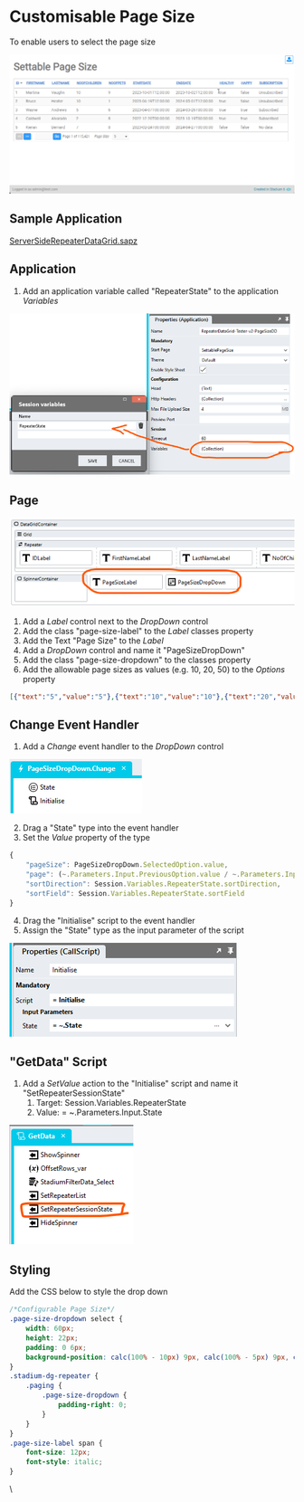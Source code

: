 # Customisable Page Size

To enable users to select the page size

![](images/SettablePgSize.gif)

## Sample Application
[ServerSideRepeaterDataGrid.sapz](Stadium6/ServerSideRepeaterDataGrid.sapz?raw=true)

## Application
1. Add an application variable called "RepeaterState" to the application *Variables*

![](images/RepeaterStateSession.png)

## Page

![](images/SettableControls.png)

1. Add a *Label* control next to the *DropDown* control
2. Add the class "page-size-label" to the *Label* classes property
3. Add the Text "Page Size" to the *Label*
4. Add a *DropDown* control and name it "PageSizeDropDown"
5. Add the class "page-size-dropdown" to the classes property
6. Add the allowable page sizes as values (e.g. 10, 20, 50) to the *Options* property

```json
[{"text":"5","value":"5"},{"text":"10","value":"10"},{"text":"20","value":"20"},{"text":"50","value":"50"},{"text":"100","value":"100"}]
```

## Change Event Handler

1. Add a *Change* event handler to the *DropDown* control

![](images/SettableChangeEvent.png)

2. Drag a "State" type into the event handler
3.  Set the *Value* property of the type

```javascript
{
	"pageSize": PageSizeDropDown.SelectedOption.value,
	"page": (~.Parameters.Input.PreviousOption.value / ~.Parameters.Input.SelectedOption.value * Session.Variables.RepeaterState.page) > 1 ? (~.Parameters.Input.PreviousOption.value / ~.Parameters.Input.SelectedOption.value * Session.Variables.RepeaterState.page) : 1,
	"sortDirection": Session.Variables.RepeaterState.sortDirection,
	"sortField": Session.Variables.RepeaterState.sortField
}
```

4. Drag the "Initialise" script to the event handler
5. Assign the "State" type as the input parameter of the script

![](images/SettableStateInput.png)

## "GetData" Script

1. Add a *SetValue* action to the "Initialise" script and name it "SetRepeaterSessionState"
   1. Target: Session.Variables.RepeaterState
   2. Value: = ~.Parameters.Input.State

![](images/SetRepeaterSessionState.png)

## Styling
Add the CSS below to style the drop down
```CSS
/*Configurable Page Size*/
.page-size-dropdown select {
	width: 60px;
	height: 22px;
	padding: 0 6px;
	background-position: calc(100% - 10px) 9px, calc(100% - 5px) 9px, calc(100% - 30px) 6px;
}
.stadium-dg-repeater {
    .paging {
		.page-size-dropdown {
			padding-right: 0;
		}
	}
}
.page-size-label span {
	font-size: 12px;
	font-style: italic;
}
```
\